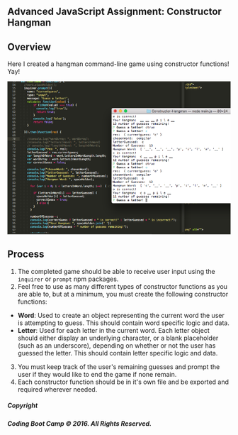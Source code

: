 ## Advanced JavaScript Assignment: Constructor Hangman
## Overview

Here I created a hangman command-line game using constructor functions! Yay!

![Hangman Cli](hangman.png)

## Process

1. The completed game should be able to receive user input using the `inquirer` or `prompt` npm packages.
2. Feel free to use as many different types of constructor functions as you are able to, but at a minimum, you must create the following constructor functions:
  * **Word**: Used to create an object representing the current word the user is attempting to guess. This should contain word specific logic and data.
  * **Letter**: Used for each letter in the current word. Each letter object should either display an underlying character, or a blank placeholder (such as an underscore), depending on whether or not the user has guessed the letter. This should contain letter specific logic and data.
3. You must keep track of the user's remaining guesses and prompt the user if they would like to end the game if none remain.
4. Each constructor function should be in it's own file and be exported and required wherever needed.



##### Copyright
##### Coding Boot Camp © 2016. All Rights Reserved.
